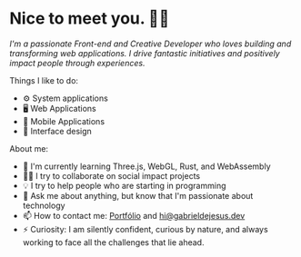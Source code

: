 # Nice to meet you. 👋🏾

*I'm a passionate Front-end and Creative Developer who loves building and transforming web applications. I drive fantastic initiatives and positively impact people through experiences.*

Things I like to do:

- ⚙️ System applications
- 🖥 Web Applications
- 📱 Mobile Applications
- 🎨 Interface design

About me:

- 🌱 I'm currently learning Three.js, WebGL, Rust, and WebAssembly
- ✊🏽 I try to collaborate on social impact projects
- 💡 I try to help people who are starting in programming
- 💬 Ask me about anything, but know that I'm passionate about technology
- 📫 How to contact me: [Portfólio](http://gabrieldejesus.dev) and hi@gabrieldejesus.dev
- ⚡ Curiosity: I am silently confident, curious by nature, and always working to face all the challenges that lie ahead.
